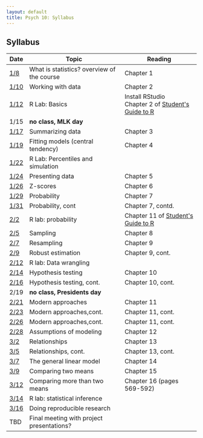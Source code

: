 ```yaml
---
layout: default
title: Psych 10: Syllabus
---
```

## Syllabus

| Date|Topic|Reading|
| ---|---|---|
| [1/8](../lectures/lecture01)|What is statistics? overview of the course|Chapter 1|
| [1/10](../lectures/lecture02)|Working with data |Chapter 2|
| [1/12](../lectures/lecture03)|R Lab: Basics|Install RStudio<br>Chapter 2 of [Student's Guide to R](https://cran.r-project.org/doc/contrib/Horton+Pruim+Kaplan_MOSAIC-StudentGuide.pdf)|
| 1/15|**no class, MLK day**|
| [1/17](../lectures/lecture04)|Summarizing data|Chapter 3|
| [1/19](../lectures/lecture05)|Fitting models (central tendency)|Chapter 4|
| [1/22](../lectures/lecture06)|R Lab: Percentiles and simulation||
| [1/24](../lectures/lecture07)|Presenting data|Chapter 5|
| [1/26](../lectures/lecture08)|Z-scores|Chapter 6|
| [1/29](../lectures/lecture09)|Probability|Chapter 7|
| [1/31](../lectures/lecture10)|Probability, cont|Chapter 7, contd.|
| [2/2](../lectures/lecture11)|R lab: probability|Chapter 11 of [Student's Guide to R](https://cran.r-project.org/doc/contrib/Horton+Pruim+Kaplan_MOSAIC-StudentGuide.pdf)|
| [2/5](../lectures/lecture12)|Sampling|Chapter 8|
| [2/7](../lectures/lecture13)|Resampling|Chapter 9|
| [2/9](../lectures/lecture14)|Robust estimation|Chapter 9, cont.|
| [2/12](../lectures/lecture15)|R lab: Data wrangling||
| [2/14](../lectures/lecture16)|Hypothesis testing|Chapter 10|
| [2/16](../lectures/lecture17)|Hypothesis testing, cont.|Chapter 10, cont.|
| 2/19|**no class, Presidents day**|
| [2/21](../lectures/lecture18)|Modern approaches|Chapter 11|
| [2/23](../lectures/lecture19)|Modern approaches,cont.|Chapter 11, cont.|
| [2/26](../lectures/lecture20)|Modern approaches,cont.|Chapter 11, cont.|
| [2/28](../lectures/lecture21)|Assumptions of modeling|Chapter 12|
| [3/2](../lectures/lecture22)|Relationships|Chapter 13|
| [3/5](../lectures/lecture23)|Relationships, cont.|Chapter 13, cont.|
| [3/7](../lectures/lecture24)|The general linear model|Chapter 14|
| [3/9](../lectures/lecture25)|Comparing two means|Chapter 15|
| [3/12](../lectures/lecture26)|Comparing more than two means|Chapter 16 (pages 569-592)|
| [3/14](../lectures/lecture27)|R lab: statistical inference||
| [3/16](../lectures/lecture28)|Doing reproducible research||
| TBD|Final meeting with project presentations?|
